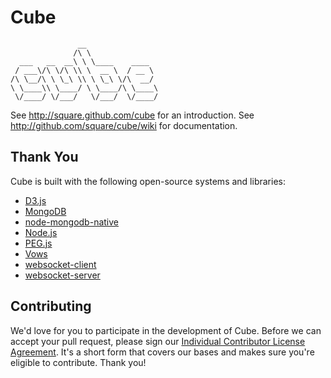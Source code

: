 # Cube
                   __
                  /\ \
      ___   __  __\ \ \____    ____
     / ___\/\ \/\ \\ \  __ \  / __ \
    /\ \__/\ \ \_\ \\ \ \_\ \/\  __/
    \ \____\\ \____/ \ \____/\ \____\
     \/____/ \/___/   \/___/  \/____/

See <http://square.github.com/cube> for an introduction.
See <http://github.com/square/cube/wiki> for documentation.

## Thank You

Cube is built with the following open-source systems and libraries:

* [D3.js](http://mbostock.github.com/d3/)
* [MongoDB](http://www.mongodb.org/)
* [node-mongodb-native](/christkv/node-mongodb-native)
* [Node.js](http://nodejs.org/)
* [PEG.js](http://pegjs.majda.cz/)
* [Vows](http://vowsjs.org/)
* [websocket-client](/pgriess/node-websocket-client)
* [websocket-server](/miksago/node-websocket-server)

## Contributing

We'd love for you to participate in the development of Cube. Before we can accept your pull request, please sign our [Individual Contributor License Agreement](https://spreadsheets.google.com/spreadsheet/viewform?formkey=dDViT2xzUHAwRkI3X3k5Z0lQM091OGc6MQ&ndplr=1). It's a short form that covers our bases and makes sure you're eligible to contribute. Thank you!
